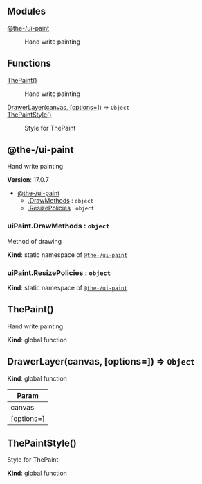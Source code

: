 <!--- Code generated by @the-/script-doc. DO NOT EDIT. -->

## Modules

<dl>
<dt><a href="#module_@the-/ui-paint">@the-/ui-paint</a></dt>
<dd><p>Hand write painting</p>
</dd>
</dl>

## Functions

<dl>
<dt><a href="#ThePaint">ThePaint()</a></dt>
<dd><p>Hand write painting</p>
</dd>
<dt><a href="#DrawerLayer">DrawerLayer(canvas, [options&#x3D;])</a> ⇒ <code>Object</code></dt>
<dd></dd>
<dt><a href="#ThePaintStyle">ThePaintStyle()</a></dt>
<dd><p>Style for ThePaint</p>
</dd>
</dl>

<a name="module_@the-/ui-paint"></a>

## @the-/ui-paint
Hand write painting

**Version**: 17.0.7  

* [@the-/ui-paint](#module_@the-/ui-paint)
    * [.DrawMethods](#module_@the-/ui-paint.DrawMethods) : <code>object</code>
    * [.ResizePolicies](#module_@the-/ui-paint.ResizePolicies) : <code>object</code>

<a name="module_@the-/ui-paint.DrawMethods"></a>

### uiPaint.DrawMethods : <code>object</code>
Method of drawing

**Kind**: static namespace of [<code>@the-/ui-paint</code>](#module_@the-/ui-paint)  
<a name="module_@the-/ui-paint.ResizePolicies"></a>

### uiPaint.ResizePolicies : <code>object</code>
**Kind**: static namespace of [<code>@the-/ui-paint</code>](#module_@the-/ui-paint)  
<a name="ThePaint"></a>

## ThePaint()
Hand write painting

**Kind**: global function  
<a name="DrawerLayer"></a>

## DrawerLayer(canvas, [options&#x3D;]) ⇒ <code>Object</code>
**Kind**: global function  

| Param |
| --- |
| canvas | 
| [options=] | 

<a name="ThePaintStyle"></a>

## ThePaintStyle()
Style for ThePaint

**Kind**: global function  

